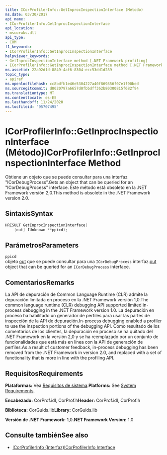 ```yaml
---
title: ICorProfilerInfo::GetInprocInspectionInterface (Método)
ms.date: 03/30/2017
api_name:
- ICorProfilerInfo.GetInprocInspectionInterface
api_location:
- mscorwks.dll
api_type:
- COM
f1_keywords:
- ICorProfilerInfo::GetInprocInspectionInterface
helpviewer_keywords:
- GetInprocInspectionInterface method [.NET Framework profiling]
- ICorProfilerInfo::GetInprocInspectionInterface method [.NET Framework profiling]
ms.assetid: 22a92d1d-8849-4af6-8304-ecc53dd1d289
topic_type:
- apiref
ms.openlocfilehash: cc8bdfb1e46e5304227a40f869856f07e1f90bed
ms.sourcegitcommit: d8020797a6657d0fbbdff362b80300815f682f94
ms.translationtype: MT
ms.contentlocale: es-ES
ms.lasthandoff: 11/24/2020
ms.locfileid: "95707495"
---
```

# <a name="icorprofilerinfogetinprocinspectioninterface-method"></a><span data-ttu-id="0ec9c-102">ICorProfilerInfo::GetInprocInspectionInterface (Método)</span><span class="sxs-lookup"><span data-stu-id="0ec9c-102">ICorProfilerInfo::GetInprocInspectionInterface Method</span></span>

<span data-ttu-id="0ec9c-103">Obtiene un objeto que se puede consultar para una interfaz "ICorDebugProcess".</span><span class="sxs-lookup"><span data-stu-id="0ec9c-103">Gets an object that can be queried for an "ICorDebugProcess" interface.</span></span> <span data-ttu-id="0ec9c-104">Este método está obsoleto en la .NET Framework versión 2,0.</span><span class="sxs-lookup"><span data-stu-id="0ec9c-104">This method is obsolete in the .NET Framework version 2.0.</span></span>  
  
## <a name="syntax"></a><span data-ttu-id="0ec9c-105">Sintaxis</span><span class="sxs-lookup"><span data-stu-id="0ec9c-105">Syntax</span></span>  
  
```cpp  
HRESULT GetInprocInspectionInterface(  
    [out] IUnknown **ppicd);  
```  
  
## <a name="parameters"></a><span data-ttu-id="0ec9c-106">Parámetros</span><span class="sxs-lookup"><span data-stu-id="0ec9c-106">Parameters</span></span>  

 `ppicd`  
 <span data-ttu-id="0ec9c-107">objeto [out](/cpp/atl/iunknown) que se puede consultar para una `ICorDebugProcess` interfaz.</span><span class="sxs-lookup"><span data-stu-id="0ec9c-107">[out](/cpp/atl/iunknown) object that can be queried for an `ICorDebugProcess` interface.</span></span>  
  
## <a name="remarks"></a><span data-ttu-id="0ec9c-108">Comentarios</span><span class="sxs-lookup"><span data-stu-id="0ec9c-108">Remarks</span></span>  

 <span data-ttu-id="0ec9c-109">La API de depuración de Common Language Runtime (CLR) admite la depuración limitada en proceso en la .NET Framework versión 1,0.</span><span class="sxs-lookup"><span data-stu-id="0ec9c-109">The common language runtime (CLR) debugging API supported limited in-process debugging in the .NET Framework version 1.0.</span></span> <span data-ttu-id="0ec9c-110">La depuración en proceso ha habilitado un generador de perfiles para usar las partes de inspección de la API de depuración.</span><span class="sxs-lookup"><span data-stu-id="0ec9c-110">In-process debugging enabled a profiler to use the inspection portions of the debugging API.</span></span> <span data-ttu-id="0ec9c-111">Como resultado de los comentarios de los clientes, la depuración en proceso se ha quitado del .NET Framework en la versión 2,0 y se ha reemplazado por un conjunto de funcionalidades que está más en línea con la API de generación de perfiles.</span><span class="sxs-lookup"><span data-stu-id="0ec9c-111">As a result of customer feedback, in-process debugging has been removed from the .NET Framework in version 2.0, and replaced with a set of functionality that is more in line with the profiling API.</span></span>  
  
## <a name="requirements"></a><span data-ttu-id="0ec9c-112">Requisitos</span><span class="sxs-lookup"><span data-stu-id="0ec9c-112">Requirements</span></span>  

 <span data-ttu-id="0ec9c-113">**Plataformas:** Vea [Requisitos de sistema](../../get-started/system-requirements.md).</span><span class="sxs-lookup"><span data-stu-id="0ec9c-113">**Platforms:** See [System Requirements](../../get-started/system-requirements.md).</span></span>  
  
 <span data-ttu-id="0ec9c-114">**Encabezado:** CorProf.idl, CorProf.h</span><span class="sxs-lookup"><span data-stu-id="0ec9c-114">**Header:** CorProf.idl, CorProf.h</span></span>  
  
 <span data-ttu-id="0ec9c-115">**Biblioteca:** CorGuids.lib</span><span class="sxs-lookup"><span data-stu-id="0ec9c-115">**Library:** CorGuids.lib</span></span>  
  
 <span data-ttu-id="0ec9c-116">**Versión de .NET Framework:** 1,0</span><span class="sxs-lookup"><span data-stu-id="0ec9c-116">**.NET Framework Version:** 1.0</span></span>  
  
## <a name="see-also"></a><span data-ttu-id="0ec9c-117">Consulte también</span><span class="sxs-lookup"><span data-stu-id="0ec9c-117">See also</span></span>

- [<span data-ttu-id="0ec9c-118">ICorProfilerInfo (Interfaz)</span><span class="sxs-lookup"><span data-stu-id="0ec9c-118">ICorProfilerInfo Interface</span></span>](icorprofilerinfo-interface.md)
